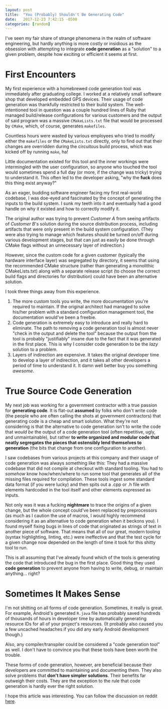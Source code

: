 ```yaml
---
layout: post
title:  "You (Probably) Shouldn't Be Generating Code"
date:   2017-12-23 7:42:15 -0500
categories: [random]
---
```


I've seen my fair share of strange phenomena in the realm of software engineering, but hardly
anything is more costly or insidious as the obsession with attempting to integrate **code
generation** as a "solution" to a given problem, despite how exciting or efficient it seems at
first.

# First Encounters

My first experience with a homebrewed code generation tool was immediately after graduating
college. I worked at a relatively small software shop that developed embedded GPS devices. Their
usage of code generation was thankfully restricted to their build system. The well-intentioned
tool in question was a couple hundred lines of Ruby that managed build/release configurations for
various customers and the output of said program was a massive `CMakeLists.txt` file that would be
processed by `CMake`, which, of course, generates `makefiles`.

Countless hours were wasted by various employees who tried to modify either the `makefiles` or the
`CMakeLists.txt` directly, only to find out that their changes are overridden during the
circuitous build process, which was kicked off by running `make`, ha!

Little documentation existed for this tool and the inner workings were intermingled with
the user configuration, so anyone who touched the tool would sometimes spend a full day (or more,
if the change was tricky) trying to understand it. This often led to the developer asking, "why
the **fuck** does this thing exist anyway?"

As an eager, budding software engineer facing my first real-world codebase, I was doe-eyed and
fascinated by the concept of generating the inputs to the build system. I sunk my teeth into it
and eventually had a good handle on why it existed and how to correctly modify it.

The original author was trying to prevent *Customer A* from seeing artifacts of *Customer B*'s
solution during the source distribution process, including artifacts that were only present in the
build system configuration. (They were also trying to manage which features should be turned on/off
during various development stages, but that can just as easily be done through CMake flags without
an unnecessary layer of indirection.)

However, since the custom code for a given customer (typically the hardware interface layer) was
segregated by directory, it seems that using the recommended CMake structure (rather than
generating a monolithic CMakeLists.txt) along with a separate release script (to choose the
correct build flags and directories for distribution) could have been an alternative solution.

I took three things away from this experience.

1. The more custom tools you write, the more documentation you're required to maintain. If the
original architect had managed to solve his/her problem with a standard configuration management
tool, the documentation would've been a freebie.
2. Code generation is extremely easy to introduce and really hard to eliminate. The path to
removing a code generation tool is almost never "check in the output and delete the tool" because
the output from the tool is probably "justifiably" insane due to the fact that it was generated in
the first place. This is why I consider code generation to be the *lazy* solution to a problem.
3. Layers of indirection are expensive. It takes the original developer time to develop a layer of
indirection, and it takes all other developers a period of time to understand it. It damn well
better buy you something *awesome*.

# True Source Code Generation

My next job was working for a government contractor with a true passion for **generating code**.
It is flat-out **assumed** by folks who don't write code (the people who are often calling the
shots at government contractors) that generating code is a cheap and smart solution. What they're
not considering is that the alternative to code generation isn't to write the code that *would be*
the output of a code generation tool (often repetitive, ugly, and unmaintainable), but rather **to
write organized and modular code that neatly segregates the pieces that ostensibly lend themselves
to generation** (the bits that change from one configuration to another).

I saw codebases from various projects at this company and their usage of code generation was
always something like this: They had a massive codebase that did not compile at checkout with
standard tooling. You had to *somehow* know how/when/where to run some tool that generates all of
the missing files required for compilation. These tools ingest some standard data format (if you
were lucky) and then spits out a .cpp or .h file with elements hardcoded in the tool itself and
other elements expressed as inputs.

Not only was it was a fucking **nightmare** to trace the origins of a given change, but the whole
concept could've been replaced by preprocessors (as much as I caution the use of macros, I would
highly recommend considering it as an alternative to code generation when it beckons you). I found
myself fixing bugs in lines of code that originated as strings of text in another piece of
software. That means that all of our great, modern tooling (syntax highlighting, linting, etc.)
were ineffective and that the test cycle for a given change now depended on the length of time it
took for this shitty tool to run.

This is all assuming that I've already found which of the tools is generating the code that
introduced the bug in the first place. Good thing they used **code generation** to prevent anyone
from having to write, debug, or maintain anything... right?

# Sometimes It Makes Sense

I'm not shitting on all forms of code generation. Sometimes, it really is great. For example,
Android's generated `R.java` file has probably saved hundreds of thousands of hours in developer
time by automatically generating resource IDs for all of your project's resources. (It probably
also caused you a few uncached headaches if you did any early Android development though.)

Also, any compiler/transpiler could be considered a "code generation tool" as well. I don't have
to convince you that these tools have been worth the trouble.

These forms of code generation, however, are beneficial because their developers are committed to
maintaining and documenting them. They also solve problems that **don't have simpler solutions**.
Their benefits far outweigh their costs. They are the exception to the rule that code generation
is hardly ever the right solution.

I hope this article was interesting. You can follow the discussion on reddit
[here](https://redd.it/8nwh1f).
